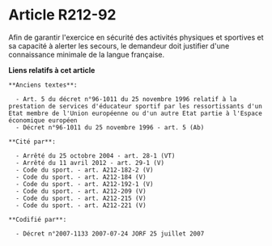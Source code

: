 # Article R212-92

Afin de garantir l'exercice en sécurité des activités physiques et sportives et sa capacité à alerter les secours, le
demandeur doit justifier d'une connaissance minimale de la langue française.

**Liens relatifs à cet article**

	**Anciens textes**:

	  - Art. 5 du décret n°96-1011 du 25 novembre 1996 relatif à la prestation de services d'éducateur sportif par les ressortissants d'un Etat membre de l'Union européenne ou d'un autre Etat partie à l'Espace économique européen
	  - Décret n°96-1011 du 25 novembre 1996 - art. 5 (Ab)

	**Cité par**:

	  - Arrêté du 25 octobre 2004 - art. 28-1 (VT)
	  - Arrêté du 11 avril 2012 - art. 29-1 (V)
	  - Code du sport. - art. A212-182-2 (V)
	  - Code du sport. - art. A212-184 (V)
	  - Code du sport. - art. A212-192-1 (V)
	  - Code du sport. - art. A212-209 (V)
	  - Code du sport. - art. A212-215 (V)
	  - Code du sport. - art. A212-221 (V)

	**Codifié par**:

	  - Décret n°2007-1133 2007-07-24 JORF 25 juillet 2007

